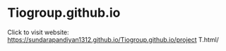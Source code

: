 # Tiogroup.github.io


Click to visit website: https://sundarapandiyan1312.github.io/Tiogroup.github.io/project T.html/
